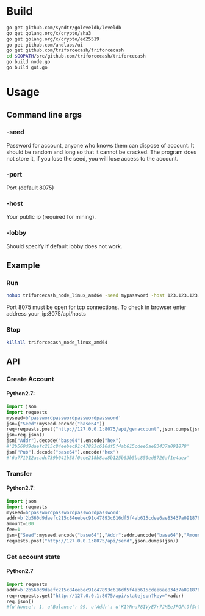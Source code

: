 # Build
```bash
go get github.com/syndtr/goleveldb/leveldb
go get golang.org/x/crypto/sha3
go get golang.org/x/crypto/ed25519
go get github.com/andlabs/ui
go get github.com/triforcecash/triforcecash
cd $GOPATH/src/github.com/triforcecash/triforcecash
go build node.go
go build gui.go
```
# Usage
## Command line args
### -seed 
Password for account, anyone who knows them can dispose of account.
It should be random and long so that it cannot be cracked.
The program does not store it, if you lose the seed, you will lose access to the account.
### -port
Port (default 8075) 
### -host
Your public ip (required for mining).
### -lobby
Should specify if default lobby does not work.
## Example
### Run
```bash
nohup triforcecash_node_linux_amd64 -seed mypassword -host 123.123.123.123 & 
```
Port 8075 must be open for tcp connections.
To check in browser enter address your_ip:8075/api/hosts
### Stop
```bash
killall triforcecash_node_linux_amd64 
```
## API

### Create Account

#### Python2.7:
```python
import json
import requests
myseed=b'passwordpasswordpasswordpassword'
jsn={"Seed":myseed.encode("base64")}
req=requests.post("http://127.0.0.1:8075/api/genaccount",json.dumps(jsn))
jsn=req.json()
jsn["Addr"].decode("base64").encode("hex")
#'2b560d9daefc215c84eebec91c47893c616df5f4ab615cdee6ae83437a091878'
jsn["Pub"].decode("base64").encode("hex")
#'6a771912acadc739b041b58f0cee218b8aa8b125b63b5bc850ed8726af1e4aea'
```


### Transfer

#### Python2.7:
```python
import json
import requests
myseed=b'passwordpasswordpasswordpassword'
addr=b'2b560d9daefc215c84eebec91c47893c616df5f4ab615cdee6ae83437a091878'.decode("hex")
amount=100
fee=1
jsn={"Seed":myseed.encode("base64"),"Addr":addr.encode("base64"),"Amount":amount,"Fee":fee}
requests.post("http://127.0.0.1:8075/api/send",json.dumps(jsn))
```
### Get account state
#### Python2.7
```python
import requests
addr=b'2b560d9daefc215c84eebec91c47893c616df5f4ab615cdee6ae83437a091878'
req=requests.get("http://127.0.0.1:8075/api/statejson?key="+addr)
req.json()
#{u'Nonce': 1, u'Balance': 99, u'Addr': u'K1YNna78IVyE7r7JHEeJPGFt9fSrYVze5q6DQ3oJGHg=', u'LastBlockId': 838}
